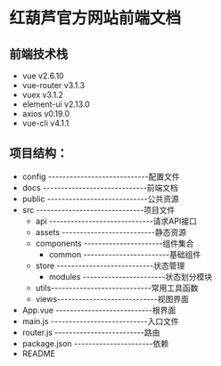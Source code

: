 # 红葫芦官方网站前端文档
## 前端技术栈
+ vue v2.6.10
+ vue-router v3.1.3
+ vuex v3.1.2
+ element-ui v2.13.0
+ axios v0.19.0
+ vue-cli v4.1.1

## 项目结构：

+ config ----------------------------配置文件
+ docs  -----------------------------前端文档
+ public ----------------------------公共资源
+ src  ------------------------------项目文件
  - api -----------------------------请求API接口
  - assets --------------------------静态资源
  - components ----------------------组件集合
  	* common ------------------------基础组件
  - store ---------------------------状态管理
    * modules -----------------------状态划分模块
  - utils----------------------------常用工具函数
  - views----------------------------视图界面
+ App.vue ---------------------------根界面
+ main.js ---------------------------入口文件
+ router.js -------------------------路由
+ package.json ----------------------依赖
+ README
